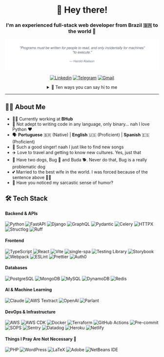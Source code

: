 <div align="center">

# 🤟 Hey there!

### I'm an experienced full-stack web developer from Brazil 🇧🇷 to the world 🚀

<!-- QUOTE:START -->
<img src="./quote.svg?t=20251102003732" alt="Quote" />
<!-- QUOTE:END -->

[![Linkedin](https://img.shields.io/badge/LinkedIn-0077B5?style=for-the-badge&logo=linkedin&logoColor=white)](https://www.linkedin.com/in/willian-morais/)
[![Telegram](https://img.shields.io/badge/Telegram-2CA5E0?style=for-the-badge&logo=telegram&logoColor=white)](https://t.me/wmorais90)
[![Gmail](https://img.shields.io/badge/Gmail-D14836?style=for-the-badge&logo=gmail&logoColor=white)](mailto:williandmorais@gmail.com)

<details>
<summary>💬 Ten ways you can say hi to me</summary>
<br>

1. Hi, honeybunch!
2. What's crackin'?
3. Howdy, howdy, howdy!
4. Ghostbusters, whatya want?
5. I'm Batman.
6. Hello, who's there, I'm talking.
7. Hello, sunshine!
8. What's kickin', little chicken?
9. My name's `<your-name>`, and I'm a bad guy.
10. 'Ello, gov'nor!

</details>

</div>

---

## 👨‍💻 About Me

- 🧑‍💻 Currently working at **BHub**
- 🦾 Not adept to writing code in any language, only binary... nah I love Python ❤️
- 🗣️ **Portuguese** 🇧🇷 (Native) | **English** 🇺🇸 (Proficient) | **Spanish** 🇪🇸 (Proficient)
- 🎤 Such a good singer! naah I just like to find new songs
- ✈️ Love to travel and getting to know new cultures. Yes, just that
- 🐾 Have two dogs, Bug 🐛 and Buda 🐕. Never do that, Bug is a really problematic dog
- 💕 Married to the best wife in the world. I was forced because of the sentence above 🤷‍♂️
- 🙈 Have you noticed my sarcastic sense of humor?

## 🛠️ Tech Stack

#### Backend & APIs
![Python](https://img.shields.io/badge/python-%2314354C.svg?style=for-the-badge&logo=python&logoColor=white)
![FastAPI](https://img.shields.io/badge/FastAPI-005571?style=for-the-badge&logo=fastapi)
![Django](https://img.shields.io/badge/django-%23092E20.svg?style=for-the-badge&logo=django&logoColor=white)
![GraphQL](https://img.shields.io/badge/-GraphQL-E10098?style=for-the-badge&logo=graphql)
![Pydantic](https://img.shields.io/badge/Pydantic-E92063?style=for-the-badge&logo=pydantic&logoColor=white)
![Celery](https://img.shields.io/badge/Celery-37814A?style=for-the-badge&logo=celery&logoColor=white)
![HTTPX](https://img.shields.io/badge/HTTPX-0891B2?style=for-the-badge&logo=python&logoColor=white)
![Structlog](https://img.shields.io/badge/Structlog-FFD43B?style=for-the-badge&logo=python&logoColor=black)
![Ruff](https://img.shields.io/badge/Ruff-FCC21B?style=for-the-badge&logo=python&logoColor=black)

#### Frontend
![TypeScript](https://img.shields.io/badge/typescript-%23007ACC.svg?style=for-the-badge&logo=typescript&logoColor=white)
![React](https://img.shields.io/badge/react-%2320232a.svg?style=for-the-badge&logo=react&logoColor=%2361DAFB)
![Vite](https://img.shields.io/badge/vite-%23646CFF.svg?style=for-the-badge&logo=vite&logoColor=white)
![single-spa](https://img.shields.io/badge/single--spa-%23000000.svg?style=for-the-badge&logo=single-spa&logoColor=white)
![Testing Library](https://img.shields.io/badge/Testing_Library-%23E33332?style=for-the-badge&logo=testing-library&logoColor=white)
![Storybook](https://img.shields.io/badge/Storybook-FF4785?style=for-the-badge&logo=storybook&logoColor=white)
![Webpack](https://img.shields.io/badge/webpack-%238DD6F9.svg?style=for-the-badge&logo=webpack&logoColor=black)
![ESLint](https://img.shields.io/badge/ESLint-4B3263?style=for-the-badge&logo=eslint&logoColor=white)
![Prettier](https://img.shields.io/badge/Prettier-F7B93E?style=for-the-badge&logo=prettier&logoColor=black)
![Auth0](https://img.shields.io/badge/Auth0-EB5424?style=for-the-badge&logo=auth0&logoColor=white)

#### Databases
![PostgreSQL](https://img.shields.io/badge/postgres-%23316192.svg?style=for-the-badge&logo=postgresql&logoColor=white)
![MongoDB](https://img.shields.io/badge/MongoDB-%234ea94b.svg?style=for-the-badge&logo=mongodb&logoColor=white)
![MySQL](https://img.shields.io/badge/mysql-%234479A1.svg?style=for-the-badge&logo=mysql&logoColor=white)
![DynamoDB](https://img.shields.io/badge/DynamoDB-4053D6?style=for-the-badge&logo=amazon-dynamodb&logoColor=white)
![Redis](https://img.shields.io/badge/redis-%23DD0031.svg?style=for-the-badge&logo=redis&logoColor=white)

#### AI & Machine Learning
![Claude](https://img.shields.io/badge/Claude_Code-191919?style=for-the-badge&logo=anthropic&logoColor=white)
![AWS Textract](https://img.shields.io/badge/AWS_Textract-FF9900?style=for-the-badge&logo=amazon-aws&logoColor=white)
![OpenAI](https://img.shields.io/badge/OpenAI-412991?style=for-the-badge&logo=openai&logoColor=white)
![Parlant](https://img.shields.io/badge/Parlant-4A90E2?style=for-the-badge&logo=ai&logoColor=white)

#### DevOps & Infrastructure
![AWS](https://img.shields.io/badge/AWS-%23FF9900.svg?style=for-the-badge&logo=amazon-aws&logoColor=white)
![AWS CDK](https://img.shields.io/badge/AWS_CDK-%23FF9900.svg?style=for-the-badge&logo=amazon-aws&logoColor=white)
![Docker](https://img.shields.io/badge/docker-%230db7ed.svg?style=for-the-badge&logo=docker&logoColor=white)
![Terraform](https://img.shields.io/badge/terraform-%235835CC.svg?style=for-the-badge&logo=terraform&logoColor=white)
![GitHub Actions](https://img.shields.io/badge/GitHub_Actions-2088FF?style=for-the-badge&logo=github-actions&logoColor=white)
![Pre-commit](https://img.shields.io/badge/Pre--commit-FAB040?style=for-the-badge&logo=pre-commit&logoColor=black)
![SOPS](https://img.shields.io/badge/SOPS-000000?style=for-the-badge&logo=mozilla&logoColor=white)
![Sentry](https://img.shields.io/badge/Sentry-%23362D59.svg?style=for-the-badge&logo=sentry&logoColor=white)
![Datadog](https://img.shields.io/badge/Datadog-%23632CA6.svg?style=for-the-badge&logo=datadog&logoColor=white)
![Heroku](https://img.shields.io/badge/heroku-%23430098.svg?style=for-the-badge&logo=heroku&logoColor=white)
![Netlify](https://img.shields.io/badge/netlify-%23000000.svg?style=for-the-badge&logo=netlify&logoColor=#00C7B7)

#### Things I Pray Are Not Necessary 🙏
![PHP](https://img.shields.io/badge/php-%23777BB4.svg?style=for-the-badge&logo=php&logoColor=white)
![WordPress](https://img.shields.io/badge/WordPress-%23117AC9.svg?style=for-the-badge&logo=WordPress&logoColor=white)
![LaTeX](https://img.shields.io/badge/latex-%23008080.svg?style=for-the-badge&logo=latex&logoColor=white)
![Adobe](https://img.shields.io/badge/adobe-%23FF0000.svg?style=for-the-badge&logo=adobe&logoColor=white)
![NetBeans IDE](https://img.shields.io/badge/NetBeansIDE-1B6AC6.svg?style=for-the-badge&logo=apache-netbeans-ide&logoColor=white)
